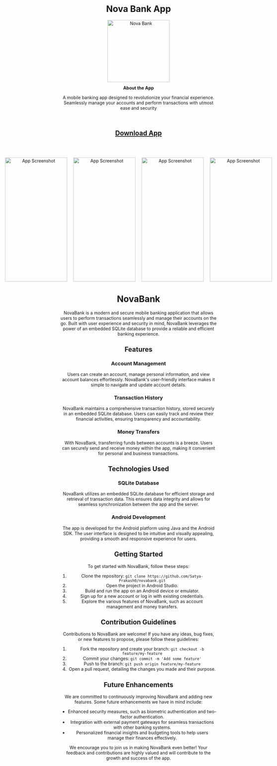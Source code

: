 <!-- Add the following HTML code to your README.md file -->

<div align="center">
  <h1 style="margin-top: 0;">Nova Bank App</h1>
  <img src="https://github.com/Satya-Prakash0/Nova_Bank/assets/83579946/9808c5f4-c23a-43b9-a6b4-898b238a22ce" alt="Nova Bank" width="200" height="200">
</div>

<div align="center" style="margin-bottom: 20px;">
  <p style="margin: 10px 0;"><b>About the App</b></p>
  <p>A mobile banking app designed to revolutionize your financial experience. Seamlessly manage your accounts and perform transactions with utmost ease and security</p>
</br>

## <a href="https://mega.nz/file/aIdxHBxa#LZ9ah5HcsZl35ACJnmZFUVnVb5Q7C6EgHf-HUHOE4SI"><b>Download App</b></a>

</br></br>

<div align="center">
  <div id="slider" style="display: flex; justify-content: center; align-items: center; margin-bottom: 20px;">
    <img src="https://github.com/Satya-Prakash0/Nova_Bank/assets/83579946/0ff149a2-fee2-41d6-9028-bcb7ef6f6f4c" alt="App Screenshot" style="width: 200px; height: 400px; object-fit: cover; margin: 0 10px;">
    <img src="https://github.com/Satya-Prakash0/Nova_Bank/assets/83579946/5a719da3-d84e-4e1d-8e6c-e287756cad32" alt="App Screenshot" style="width: 200px; height: 400px; object-fit: cover; margin: 0 10px;">
    <img src="https://github.com/Satya-Prakash0/Nova_Bank/assets/83579946/8817d380-75c5-4d8c-b808-a1b6ae505f0e" alt="App Screenshot" style="width: 200px; height: 400px; object-fit: cover; margin: 0 10px;">
    <img src="https://github.com/Satya-Prakash0/Nova_Bank/assets/83579946/69454f19-67e8-4d24-8e9c-67c662c39ba0" alt="App Screenshot" style="width: 200px; height: 400px; object-fit: cover; margin: 0 10px;">
<!--     <img src="https://github.com/Satya-Prakash0/Nova_Bank/assets/83579946/b65c9b68-288a-4322-9c31-9c0511ef9a1f" alt="App Screenshot" style="width: 200px; height: 400px; object-fit: cover; margin: 0 10px;">
    <img src="https://github.com/Satya-Prakash0/Nova_Bank/assets/83579946/5d3cf8a2-978d-44fa-9977-627307ec5b56" alt="App Screenshot" style="width: 200px; height: 400px; object-fit: cover; margin: 0 10px;"> -->
  </div>
</div>


# NovaBank

NovaBank is a modern and secure mobile banking application that allows users to perform transactions seamlessly and manage their accounts on the go. Built with user experience and security in mind, NovaBank leverages the power of an embedded SQLite database to provide a reliable and efficient banking experience.

## Features

### Account Management
Users can create an account, manage personal information, and view account balances effortlessly. NovaBank's user-friendly interface makes it simple to navigate and update account details.

### Transaction History
NovaBank maintains a comprehensive transaction history, stored securely in an embedded SQLite database. Users can easily track and review their financial activities, ensuring transparency and accountability.

### Money Transfers
With NovaBank, transferring funds between accounts is a breeze. Users can securely send and receive money within the app, making it convenient for personal and business transactions.

## Technologies Used

### SQLite Database
NovaBank utilizes an embedded SQLite database for efficient storage and retrieval of transaction data. This ensures data integrity and allows for seamless synchronization between the app and the server.

### Android Development
The app is developed for the Android platform using Java and the Android SDK. The user interface is designed to be intuitive and visually appealing, providing a smooth and responsive experience for users.

## Getting Started

To get started with NovaBank, follow these steps:

1. Clone the repository: `git clone https://github.com/Satya-Prakash0/novabank.git`
2. Open the project in Android Studio.
3. Build and run the app on an Android device or emulator.
4. Sign up for a new account or log in with existing credentials.
5. Explore the various features of NovaBank, such as account management and money transfers.

## Contribution Guidelines

Contributions to NovaBank are welcome! If you have any ideas, bug fixes, or new features to propose, please follow these guidelines:

1. Fork the repository and create your branch: `git checkout -b feature/my-feature`
2. Commit your changes: `git commit -m 'Add some feature'`
3. Push to the branch: `git push origin feature/my-feature`
4. Open a pull request, detailing the changes you made and their purpose.

## Future Enhancements

We are committed to continuously improving NovaBank and adding new features. Some future enhancements we have in mind include:

- Enhanced security measures, such as biometric authentication and two-factor authentication.
- Integration with external payment gateways for seamless transactions with other banking systems.
- Personalized financial insights and budgeting tools to help users manage their finances effectively.

We encourage you to join us in making NovaBank even better! Your feedback and contributions are highly valued and will contribute to the growth and success of the app.
